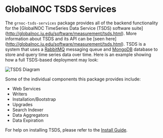 # GlobalNOC TSDS Services
The `grnoc-tsds-services` package provides all of the backend functionality for the [GlobalNOC TimeSeries Data Service (TSDS)
software suite] (http://globalnoc.iu.edu/software/measurement/tsds.html). More information about TSDS and its API can be [seen here] (http://globalnoc.iu.edu/software/measurement/tsds.html).  TSDS is a system that uses a [RabbitMQ](https://www.rabbitmq.com) messaging queue and [MongoDB](https://www.mongodb.org) database to store and query time series data over time. Here is an example showing how a full TSDS-based
deployment may look:

![TSDS Diagram](https://globalnoc.iu.edu/uploads/91/01/91018071abe575b32264779567bd1d05/tsds_flow_diagram.png "TSDS Diagram")

Some of the individual components this package provides include:

- Web Services
- Writers
- Installation/Bootstrap
- Upgrades
- Search Indexer
- Data Aggregators
- Data Expiration

For help on installing TSDS, please refer to the [Install Guide](https://github.com/GlobalNOC/tsds-services/blob/master/INSTALL.md).
